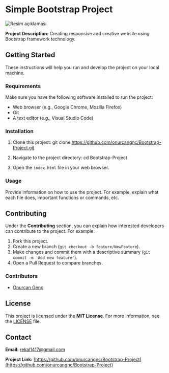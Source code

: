# Simple Bootstrap Project

![Resim açıklaması]([https://svgshare.com/i/wDc.svg])

**Project Description:**
Creating responsive and creative website using Bootstrap framework technology.

## Getting Started

These instructions will help you run and develop the project on your local machine.

### Requirements

Make sure you have the following software installed to run the project:

- Web browser (e.g., Google Chrome, Mozilla Firefox)
- Git
- A text editor (e.g., Visual Studio Code)

### Installation

1. Clone this project:
git clone https://github.com/onurcangnc/Bootstrap-Project.git

2. Navigate to the project directory:
cd Bootstrap-Project

3. Open the `index.html` file in your web browser.

### Usage

Provide information on how to use the project. For example, explain what each file does, important functions or commands, etc.

## Contributing

Under the **Contributing** section, you can explain how interested developers can contribute to the project. For example:

1. Fork this project.
2. Create a new branch (`git checkout -b feature/NewFeature`).
3. Make changes and commit them with a descriptive summary (`git commit -m 'Add new feature'`).
4. Open a Pull Request to compare branches.

### Contributors

- [Onurcan Genç](https://github.com/onurcangnc)

## License

This project is licensed under the **MIT License**. For more information, see the [LICENSE](LICENSE) file.

## Contact

**Email:** rekal1417@gmail.com

**Project Link:** [https://github.com/onurcangnc/Bootstrap-Project](https://github.com/onurcangnc/Bootstrap-Project)

